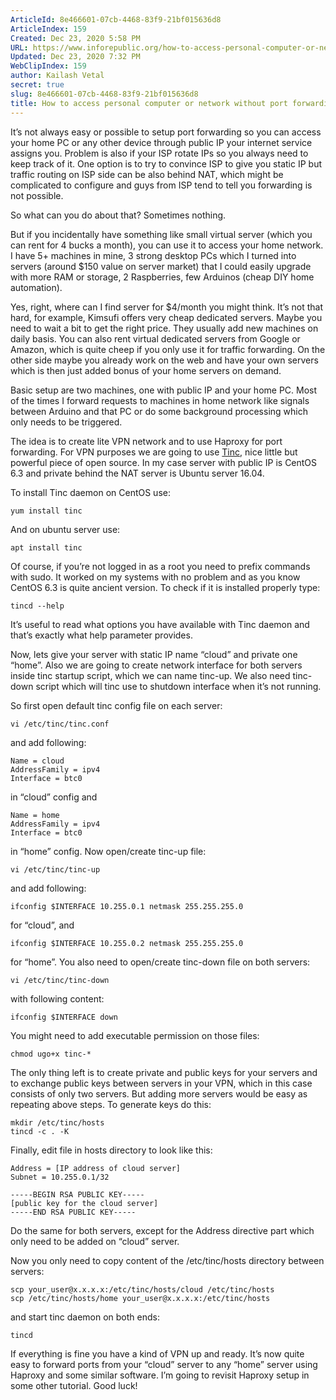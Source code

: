 ```yaml
---
ArticleId: 8e466601-07cb-4468-83f9-21bf015636d8
ArticleIndex: 159
Created: Dec 23, 2020 5:58 PM
URL: https://www.inforepublic.org/how-to-access-personal-computer-or-network-without-port-forwarding/
Updated: Dec 23, 2020 7:32 PM
WebClipIndex: 159
author: Kailash Vetal
secret: true
slug: 8e466601-07cb-4468-83f9-21bf015636d8
title: How to access personal computer or network without port forwarding – InfoRepublic.org
---
```

It’s not always easy or possible to setup port forwarding so you can access your home PC or any other device through public IP your internet service assigns you. Problem is also if your ISP rotate IPs so you always need to keep track of it. One option is to try to convince ISP to give you static IP but traffic routing on ISP side can be also behind NAT, which might be complicated to configure and guys from ISP tend to tell you forwarding is not possible.

So what can you do about that? Sometimes nothing.

But if you incidentally have something like small virtual server (which you can rent for 4 bucks a month), you can use it to access your home network. I have 5+ machines in mine, 3 strong desktop PCs which I turned into servers (around $150 value on server market) that I could easily upgrade with more RAM or storage, 2 Raspberries, few Arduinos (cheap DIY home automation).

Yes, right, where can I find server for $4/month you might think. It’s not that hard, for example, Kimsufi offers very cheap dedicated servers. Maybe you need to wait a bit to get the right price. They usually add new machines on daily basis. You can also rent virtual dedicated servers from Google or Amazon, which is quite cheep if you only use it for traffic forwarding. On the other side maybe you already work on the web and have your own servers which is then just added bonus of your home servers on demand.

Basic setup are two machines, one with public IP and your home PC. Most of the times I forward requests to machines in home network like signals between Arduino and that PC or do some background processing which only needs to be triggered.

The idea is to create lite VPN network and to use Haproxy for port forwarding. For VPN purposes we are going to use [Tinc](https://www.tinc-vpn.org/), nice little but powerful piece of open source. In my case server with public IP is CentOS 6.3 and private behind the NAT server is Ubuntu server 16.04.

To install Tinc daemon on CentOS use:

```
yum install tinc
```

And on ubuntu server use:

```
apt install tinc
```

Of course, if you’re not logged in as a root you need to prefix commands with sudo. It worked on my systems with no problem and as you know CentOS 6.3 is quite ancient version. To check if it is installed properly type:

```
tincd --help
```

It’s useful to read what options you have available with Tinc daemon and that’s exactly what help parameter provides.

Now, lets give your server with static IP name “cloud” and private one “home”. Also we are going to create network interface for both servers inside tinc startup script, which we can name tinc-up. We also need tinc-down script which will tinc use to shutdown interface when it’s not running.

So first open default tinc config file on each server:

```
vi /etc/tinc/tinc.conf
```

and add following:

```
Name = cloud
AddressFamily = ipv4
Interface = btc0
```

in “cloud” config and

```
Name = home
AddressFamily = ipv4
Interface = btc0
```

in “home” config. Now open/create tinc-up file:

```
vi /etc/tinc/tinc-up
```

and add following:

```
ifconfig $INTERFACE 10.255.0.1 netmask 255.255.255.0
```

for “cloud”, and

```
ifconfig $INTERFACE 10.255.0.2 netmask 255.255.255.0
```

for “home”. You also need to open/create tinc-down file on both servers:

```
vi /etc/tinc/tinc-down
```

with following content:

```
ifconfig $INTERFACE down
```

You might need to add executable permission on those files:

```
chmod ugo+x tinc-*
```

The only thing left is to create private and public keys for your servers and to exchange public keys between servers in your VPN, which in this case consists of only two servers. But adding more servers would be easy as repeating above steps. To generate keys do this:

```
mkdir /etc/tinc/hosts
tincd -c . -K
```

Finally, edit file in hosts directory to look like this:

```
Address = [IP address of cloud server]
Subnet = 10.255.0.1/32

-----BEGIN RSA PUBLIC KEY-----
[public key for the cloud server]
-----END RSA PUBLIC KEY-----
```

Do the same for both servers, except for the Address directive part which only need to be added on “cloud” server.

Now you only need to copy content of the /etc/tinc/hosts directory between servers:

```
scp your_user@x.x.x.x:/etc/tinc/hosts/cloud /etc/tinc/hosts
scp /etc/tinc/hosts/home your_user@x.x.x.x:/etc/tinc/hosts
```

and start tinc daemon on both ends:

```
tincd
```

If everything is fine you have a kind of VPN up and ready. It’s now quite easy to forward ports from your “cloud” server to any “home” server using Haproxy and some similar software. I’m going to revisit Haproxy setup in some other tutorial. Good luck!
